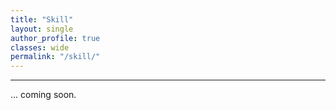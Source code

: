 ```yaml
---
title: "Skill"   
layout: single
author_profile: true 
classes: wide
permalink: "/skill/"  
---
```

----
... coming soon.
